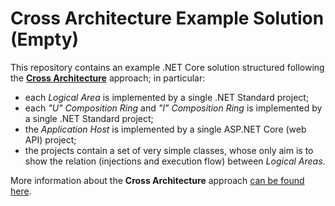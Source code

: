 # Cross Architecture Example Solution (Empty)

This repository contains an example .NET Core solution structured following the **[Cross Architecture](https://alessandromeo.github.io/cross-architecture)** approach; in particular:

* each *Logical Area* is implemented by a single .NET Standard project;
* each *"U" Composition Ring* and *"I" Composition Ring* is implemented by a single .NET Standard project;
* the *Application Host* is implemented by a single ASP.NET Core (web API) project;
* the projects contain a set of very simple classes, whose only aim is to show the relation (injections and execution flow) between *Logical Areas*.

More information about the **Cross Architecture** approach [can be found here](https://alessandromeo.github.io/cross-architecture).
